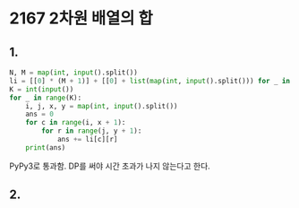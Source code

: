 # 2167 2차원 배열의 합


## 1.

```python
N, M = map(int, input().split())
li = [[0] * (M + 1)] + [[0] + list(map(int, input().split())) for _ in range(N)]
K = int(input())
for _ in range(K):
    i, j, x, y = map(int, input().split())
    ans = 0
    for c in range(i, x + 1):
        for r in range(j, y + 1):
            ans += li[c][r]
    print(ans)
```

PyPy3로 통과함. DP를 써야 시간 초과가 나지 않는다고 한다.



## 2.

```python
```

